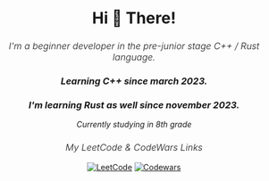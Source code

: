 <h1 align="center">Hi 👋 There!</h1>
<h3 align="center" style="font-weight: 300;"><em>I'm a beginner developer in the pre-junior stage C++ / Rust language.</em></h3>

<h3 align="center"><em>Learning C++ since march 2023.</em></h3>
<h3 align="center"><em>I'm learning Rust as well since november 2023.</em></h3>

<p align="center"><em>Currently studying in 8th grade</em></p>

<div align="center">
  <h3 style="font-weight: 300;"><em>My LeetCode & CodeWars Links</em></h3>

  <p align="center">
    <a href="https://www.leetcode.com/paink1ller/"><img src="https://img.shields.io/badge/LeetCode-000000?style=for-the-badge&logo=LeetCode&logoColor=#d16c06" alt="LeetCode"></a>
    <a href="https://www.codewars.com/users/painkilla"><img src="https://img.shields.io/badge/Codewars-B1361E?style=for-the-badge&logo=codewars&logoColor=grey" alt="Codewars"></a>
  </p>
</div>
